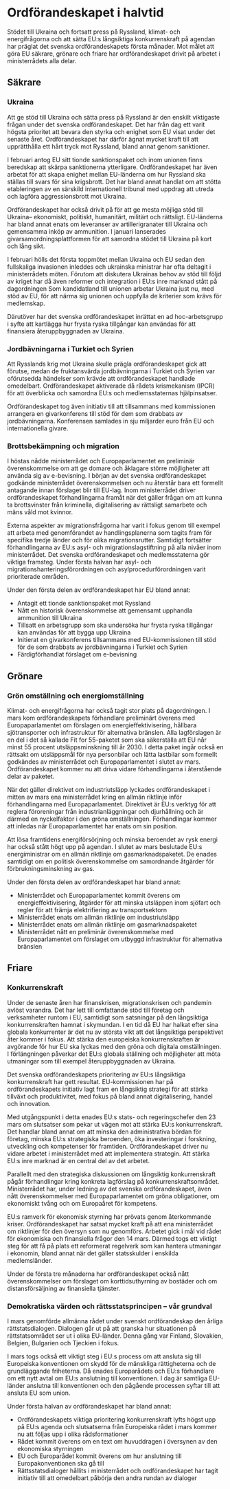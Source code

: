 # Ordförandeskapet i halvtid

Stödet till Ukraina och fortsatt press på Ryssland, klimat- och energifrågorna och att sätta EU:s långsiktiga konkurrenskraft på agendan har präglat det svenska ordförandeskapets första månader. Mot målet att göra EU säkrare, grönare och friare har ordförandeskapet drivit på arbetet i ministerrådets alla delar.

## Säkrare

### Ukraina

Att ge stöd till Ukraina och sätta press på Ryssland är den enskilt viktigaste frågan under det svenska ordförandeskapet. Det har från dag ett varit högsta prioritet att bevara den styrka och enighet som EU visat under det senaste året. Ordförandeskapet har därför ägnat mycket kraft till att upprätthålla ett hårt tryck mot Ryssland, bland annat genom sanktioner.

I februari antog EU sitt tionde sanktionspaket och inom unionen finns beredskap att skärpa sanktionerna ytterligare. Ordförandeskapet har även arbetat för att skapa enighet mellan EU-länderna om hur Ryssland ska ställas till svars för sina krigsbrott. Det har bland annat handlat om att stötta etableringen av en särskild internationell tribunal med uppdrag att utreda och lagföra aggressionsbrott mot Ukraina.

Ordförandeskapet har också drivit på för att ge mesta möjliga stöd till Ukraina– ekonomiskt, politiskt, humanitärt, militärt och rättsligt. EU-länderna har bland annat enats om leveranser av artillerigranater till Ukraina och gemensamma inköp av ammunition. I januari lanserades givarsamordningsplattformen för att samordna stödet till Ukraina på kort och lång sikt.

I februari hölls det första toppmötet mellan Ukraina och EU sedan den fullskaliga invasionen inleddes och ukrainska ministrar har ofta deltagit i ministerrådets möten. Förutom att diskutera Ukrainas behov av stöd till följd av kriget har då även reformer och integration i EU:s inre marknad stått på dagordningen Som kandidatland till unionen arbetar Ukraina just nu, med stöd av EU, för att närma sig unionen och uppfylla de kriterier som krävs för medlemskap.

Därutöver har det svenska ordförandeskapet inrättat en ad hoc-arbetsgrupp i syfte att kartlägga hur frysta ryska tillgångar kan användas för att finansiera återuppbyggnaden av Ukraina.

### Jordbävningarna i Turkiet och Syrien

Att Rysslands krig mot Ukraina skulle prägla ordförandeskapet gick att förutse, medan de fruktansvärda jordbävningarna i Turkiet och Syrien var oförutsedda händelser som krävde att ordförandeskapet handlade omedelbart. Ordförandeskapet aktiverade då rådets krismekanism (IPCR) för att överblicka och samordna EU:s och medlemsstaternas hjälpinsatser.

Ordförandeskapet tog även initiativ till att tillsammans med kommissionen arrangera en givarkonferens till stöd för dem som drabbats av jordbävningarna. Konferensen samlades in sju miljarder euro från EU och internationella givare.

### Brottsbekämpning och migration

I höstas nådde ministerrådet och Europaparlamentet en preliminär överenskommelse om att ge domare och åklagare större möjligheter att använda sig av e-bevisning. I början av det svenska ordförandeskapet godkände ministerrådet överenskommelsen och nu återstår bara ett formellt antagande innan förslaget blir till EU-lag. Inom ministerrådet driver ordförandeskapet förhandlingarna framåt när det gäller frågan om att kunna ta brottsvinster från kriminella, digitalisering av rättsligt samarbete och mäns våld mot kvinnor.

Externa aspekter av migrationsfrågorna har varit i fokus genom till exempel att arbeta med genomförandet av handlingsplanerna som tagits fram för specifika tredje länder och för olika migrationsrutter. Samtidigt fortsätter förhandlingarna av EU:s asyl- och migrationslagstiftning på alla nivåer inom ministerrådet. Det svenska ordförandeskapet och medlemsstaterna gör viktiga framsteg. Under första halvan har asyl- och migrationshanteringsförordningen och asylprocedurförordningen varit prioriterade områden.

Under den första delen av ordförandeskapet har EU bland annat:

* Antagit ett tionde sanktionspaket mot Ryssland
* Nått en historisk överenskommelse att gemensamt upphandla ammunition till Ukraina
* Tillsatt en arbetsgrupp som ska undersöka hur frysta ryska tillgångar kan användas för att bygga upp Ukraina
* Initierat en givarkonferens tillsammans med EU-kommissionen till stöd för de som drabbats av jordbävningarna i Turkiet och Syrien
* Färdigförhandlat förslaget om e-bevisning

## Grönare

### Grön omställning och energiomställning

Klimat- och energifrågorna har också tagit stor plats på dagordningen. I mars kom ordförandeskapets förhandlare preliminärt överens med Europaparlamentet om förslagen om energieffektivisering, hållbara sjötransporter och infrastruktur för alternativa bränslen. Alla lagförslagen är en del i det så kallade Fit for 55-paketet som ska säkerställa att EU når minst 55 procent utsläppsminskning till år 2030. I detta paket ingår också en rättsakt om utsläppsmål för nya personbilar och lätta lastbilar som formellt godkändes av ministerrådet och Europaparlamentet i slutet av mars. Ordförandeskapet kommer nu att driva vidare förhandlingarna i återstående delar av paketet.

När det gäller direktivet om industriutsläpp lyckades ordförandeskapet i mitten av mars ena ministerrådet kring en allmän riktlinje inför förhandlingarna med Europaparlamentet. Direktivet är EU:s verktyg för att reglera föroreningar från industrianläggningar och djurhållning och är därmed en nyckelfaktor i den gröna omställningen. Förhandlingar kommer att inledas när Europaparlamentet har enats om sin position.

Att lösa framtidens energiförsörjning och minska beroendet av rysk energi har också stått högt upp på agendan. I slutet av mars beslutade EU:s energiministrar om en allmän riktlinje om gasmarknadspaketet. De enades samtidigt om en politisk överenskommelse om samordnande åtgärder för förbrukningsminskning av gas.

Under den första delen av ordförandeskapet har bland annat:

* Ministerrådet och Europaparlamentet kommit överens om energieffektivisering, åtgärder för att minska utsläppen inom sjöfart och regler för att främja elektrifiering av transportsektorn
* Ministerrådet enats om allmän riktlinje om industriutsläpp
* Ministerrådet enats om allmän riktlinje om gasmarknadspaketet
* Ministerrådet nått en preliminär överenskommelse med Europaparlamentet om förslaget om utbyggd infrastruktur för alternativa bränslen

## Friare

### Konkurrenskraft

Under de senaste åren har finanskrisen, migrationskrisen och pandemin avlöst varandra. Det har lett till omfattande stöd till företag och verksamheter runtom i EU, samtidigt som satsningar på den långsiktiga konkurrenskraften hamnat i skymundan. I en tid då EU har halkat efter sina globala konkurrenter är det nu av största vikt att det långsiktiga perspektivet åter kommer i fokus. Att stärka den europeiska konkurrenskraften är avgörande för hur EU ska lyckas med den gröna och digitala omställningen. I förlängningen påverkar det EU:s globala ställning och möjligheter att möta utmaningar som till exempel återuppbyggnaden av Ukraina.

Det svenska ordförandeskapets prioritering av EU:s långsiktiga konkurrenskraft har gett resultat. EU-kommissionen har på ordförandeskapets initiativ lagt fram en långsiktig strategi för att stärka tillväxt och produktivitet, med fokus på bland annat digitalisering, handel och innovation.

Med utgångspunkt i detta enades EU:s stats- och regeringschefer den 23 mars om slutsatser som pekar ut vägen mot att stärka EU:s konkurrenskraft. Det handlar bland annat om att minska den administrativa bördan för företag, minska EU:s strategiska beroenden, öka investeringar i forskning, utveckling och kompetenser för framtiden. Ordförandeskapet driver nu vidare arbetet i ministerrådet med att implementera strategin. Att stärka EU:s inre marknad är en central del av det arbetet.

Parallellt med den strategiska diskussionen om långsiktig konkurrenskraft pågår förhandlingar kring konkreta lagförslag på konkurrenskraftsområdet. Ministerrådet har, under ledning av det svenska ordförandeskapet, även nått överenskommelser med Europaparlamentet om gröna obligationer, om ekonomiskt tvång och om Europaåret för kompetens.

EU:s ramverk för ekonomisk styrning har prövats genom återkommande kriser. Ordförandeskapet har satsat mycket kraft på att ena ministerrådet om riktlinjer för den översyn som nu genomförs. Arbetet gick i mål vid rådet för ekonomiska och finansiella frågor den 14 mars. Därmed togs ett viktigt steg för att få på plats ett reformerat regelverk som kan hantera utmaningar i ekonomin, bland annat när det gäller statsskulder i enskilda medlemsländer.

Under de första tre månaderna har ordförandeskapet också nått överenskommelser om förslaget om korttidsuthyrning av bostäder och om distansförsäljning av finansiella tjänster.

### Demokratiska värden och rättsstatsprincipen – vår grundval

I mars genomförde allmänna rådet under svenskt ordförandeskap den årliga rättstatsdialogen. Dialogen går ut på att granska hur situationen på rättstatsområdet ser ut i olika EU-länder. Denna gång var Finland, Slovakien, Belgien, Bulgarien och Tjeckien i fokus.

I mars togs också ett viktigt steg i EU:s process om att ansluta sig till Europeiska konventionen om skydd för de mänskliga rättigheterna och de grundläggande friheterna. Då enades Europarådets och EU:s förhandlare om ett nytt avtal om EU:s anslutning till konventionen. I dag är samtliga EU-länder anslutna till konventionen och den pågående processen syftar till att ansluta EU som union.

Under första halvan av ordförandeskapet har bland annat:

* Ordförandeskapets viktiga prioritering konkurrenskraft lyfts högst upp på EU:s agenda och slutsatserna från Europeiska rådet i mars kommer nu att följas upp i olika rådsformationer
* Rådet kommit överens om en text om huvuddragen i översynen av den ekonomiska styrningen
* EU och Europarådet kommit överens om hur anslutning till Europakonventionen ska gå till
* Rättsstatsdialoger hållits i ministerrådet och ordförandeskapet har tagit initiativ till att omedelbart påbörja den andra rundan av dialoger
